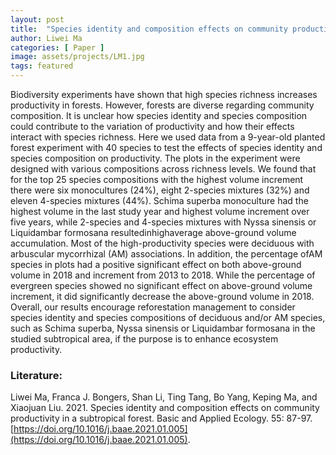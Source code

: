 ```yaml
---
layout: post
title:  "Species identity and composition effects on community productivity in a subtropical forest"
author: Liwei Ma
categories: [ Paper ]
image: assets/projects/LM1.jpg
tags: featured
---
```


Biodiversity experiments have shown that high species richness increases productivity in forests. However, forests are diverse regarding community composition. It is unclear how species identity and species composition could contribute to the variation of productivity and how their effects interact with species richness. Here we used data from a 9-year-old planted forest experiment with 40 species to test the effects of species identity and species composition on productivity. The plots in the experiment were designed with various compositions across richness levels. We found that for the top 25 species compositions with the highest volume increment there were six monocultures (24%), eight 2-species mixtures (32%) and eleven 4-species mixtures (44%). Schima superba monoculture had the highest volume in the last study year and highest volume increment over five years, while 2-species and 4-species mixtures with Nyssa sinensis or Liquidambar formosana resultedinhighaverage above-ground volume accumulation. Most of the high-productivity species were deciduous with arbuscular mycorrhizal (AM) associations. In addition, the percentage ofAM species in plots had a positive significant effect on both above-ground volume in 2018 and increment from 2013 to 2018. While the percentage of evergreen species showed no significant effect on above-ground volume increment, it did significantly decrease the above-ground volume in 2018. Overall, our results encourage reforestation management to consider species identity and species compositions of deciduous and/or AM species, such as Schima superba, Nyssa sinensis or Liquidambar formosana in the studied subtropical area, if the purpose is to enhance ecosystem productivity.

### Literature:
Liwei Ma, Franca J. Bongers, Shan Li, Ting Tang, Bo Yang, Keping Ma, and Xiaojuan Liu. 2021. Species identity and composition effects on community productivity in a subtropical forest. Basic and Applied Ecology. 55: 87-97. [https://doi.org/10.1016/j.baae.2021.01.005](https://doi.org/10.1016/j.baae.2021.01.005).
